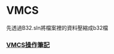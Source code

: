 # VMCS

先透過B32.sln將檔案裡的資料壓縮成b32檔

### [VMCS操作筆記](<https://hackmd.io/CtFV5A9QS3miNPXTTu54lA)https://hackmd.io/CtFV5A9QS3miNPXTTu54lA>)
